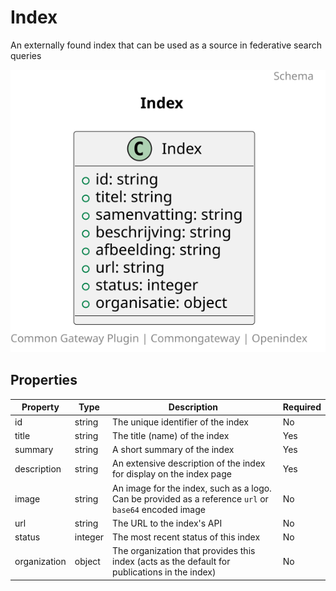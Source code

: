 # Index

An externally found index that can be used as a source in federative search queries

![Class Diagram](https://github.com/CommonGateway/OpenIndex/blob/federatief-endpoint/docs/schema/Index.svg)

## Properties

| Property | Type | Description | Required |
|----------|------|-------------|----------|
| id | string | The unique identifier of the index | No |
| title | string | The title (name) of the index | Yes |
| summary | string | A short summary of the index | Yes |
| description | string | An extensive description of the index for display on the index page | Yes |
| image | string | An image for the index, such as a logo. Can be provided as a reference `url` or `base64` encoded image | No |
| url | string | The URL to the index's API | No |
| status | integer | The most recent status of this index | No |
| organization | object | The organization that provides this index (acts as the default for publications in the index) | No |
